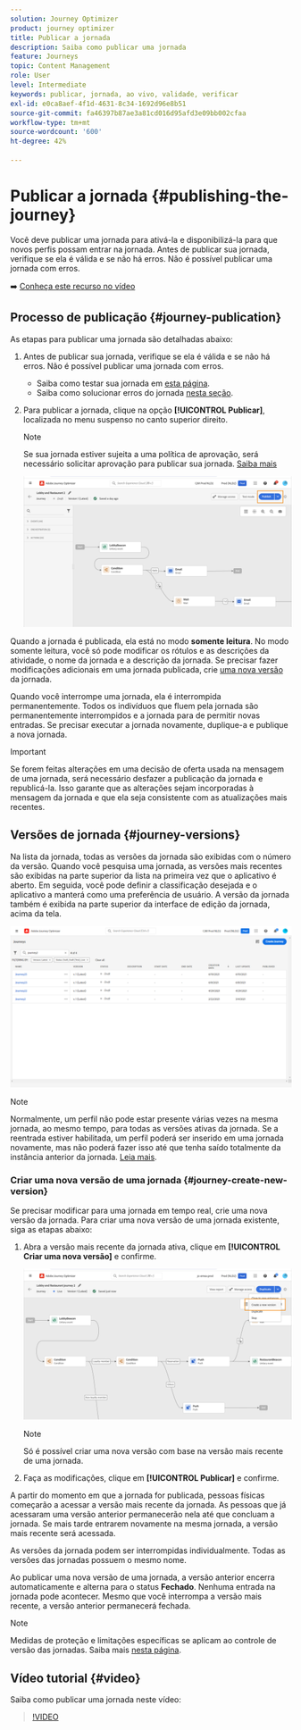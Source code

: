 ```yaml
---
solution: Journey Optimizer
product: journey optimizer
title: Publicar a jornada
description: Saiba como publicar uma jornada
feature: Journeys
topic: Content Management
role: User
level: Intermediate
keywords: publicar, jornada, ao vivo, validade, verificar
exl-id: e0ca8aef-4f1d-4631-8c34-1692d96e8b51
source-git-commit: fa46397b87ae3a81cd016d95afd3e09bb002cfaa
workflow-type: tm+mt
source-wordcount: '600'
ht-degree: 42%

---
```


# Publicar a jornada {#publishing-the-journey}

Você deve publicar uma jornada para ativá-la e disponibilizá-la para que novos perfis possam entrar na jornada. Antes de publicar sua jornada, verifique se ela é válida e se não há erros. Não é possível publicar uma jornada com erros.

➡️ [Conheça este recurso no vídeo](#video)

## Processo de publicação {#journey-publication}

As etapas para publicar uma jornada são detalhadas abaixo:

1. Antes de publicar sua jornada, verifique se ela é válida e se não há erros. Não é possível publicar uma jornada com erros.

   * Saiba como testar sua jornada em [esta página](testing-the-journey.md).
   * Saiba como solucionar erros do jornada [nesta seção](../building-journeys/troubleshooting.md#checking-for-errors-before-testing).

1. Para publicar a jornada, clique na opção **[!UICONTROL Publicar]**, localizada no menu suspenso no canto superior direito.

   >[!NOTE]
   >
   > Se sua jornada estiver sujeita a uma política de aprovação, será necessário solicitar aprovação para publicar sua jornada. [Saiba mais](../test-approve/gs-approval.md)

   ![](assets/journeyuc1_18.png)

Quando a jornada é publicada, ela está no modo **somente leitura**. No modo somente leitura, você só pode modificar os rótulos e as descrições da atividade, o nome da jornada e a descrição da jornada. Se precisar fazer modificações adicionais em uma jornada publicada, crie [uma nova versão](journey-ui.md#journey-versions) da jornada.

Quando você interrompe uma jornada, ela é interrompida permanentemente. Todos os indivíduos que fluem pela jornada são permanentemente interrompidos e a jornada para de permitir novas entradas. Se precisar executar a jornada novamente, duplique-a e publique a nova jornada.

>[!IMPORTANT]
>
>Se forem feitas alterações em uma decisão de oferta usada na mensagem de uma jornada, será necessário desfazer a publicação da jornada e republicá-la. Isso garante que as alterações sejam incorporadas à mensagem da jornada e que ela seja consistente com as atualizações mais recentes.

## Versões de jornada {#journey-versions}

Na lista da jornada, todas as versões da jornada são exibidas com o número da versão. Quando você pesquisa uma jornada, as versões mais recentes são exibidas na parte superior da lista na primeira vez que o aplicativo é aberto. Em seguida, você pode definir a classificação desejada e o aplicativo a manterá como uma preferência de usuário. A versão da jornada também é exibida na parte superior da interface de edição da jornada, acima da tela.

![](assets/journeyversions1.png)

>[!NOTE]
>
>Normalmente, um perfil não pode estar presente várias vezes na mesma jornada, ao mesmo tempo, para todas as versões ativas da jornada. Se a reentrada estiver habilitada, um perfil poderá ser inserido em uma jornada novamente, mas não poderá fazer isso até que tenha saído totalmente da instância anterior da jornada. [Leia mais](entry-management.md).

### Criar uma nova versão de uma jornada {#journey-create-new-version}

Se precisar modificar para uma jornada em tempo real, crie uma nova versão da jornada. Para criar uma nova versão de uma jornada existente, siga as etapas abaixo:

1. Abra a versão mais recente da jornada ativa, clique em **[!UICONTROL Criar uma nova versão]** e confirme.

   ![](assets/journeyversions2.png)

   >[!NOTE]
   >
   >Só é possível criar uma nova versão com base na versão mais recente de uma jornada.

1. Faça as modificações, clique em **[!UICONTROL Publicar]** e confirme.

A partir do momento em que a jornada for publicada, pessoas físicas começarão a acessar a versão mais recente da jornada. As pessoas que já acessaram uma versão anterior permanecerão nela até que concluam a jornada. Se mais tarde entrarem novamente na mesma jornada, a versão mais recente será acessada.

As versões da jornada podem ser interrompidas individualmente. Todas as versões das jornadas possuem o mesmo nome.

Ao publicar uma nova versão de uma jornada, a versão anterior encerra automaticamente e alterna para o status **Fechado**. Nenhuma entrada na jornada pode acontecer. Mesmo que você interrompa a versão mais recente, a versão anterior permanecerá fechada.


>[!NOTE]
>
>Medidas de proteção e limitações específicas se aplicam ao controle de versão das jornadas. Saiba mais [nesta página](../start/guardrails.md#journey-versions-journey-versions-g).


## Vídeo tutorial {#video}

Saiba como publicar uma jornada neste vídeo:

>[!VIDEO](https://video.tv.adobe.com/v/3424998?quality=12)